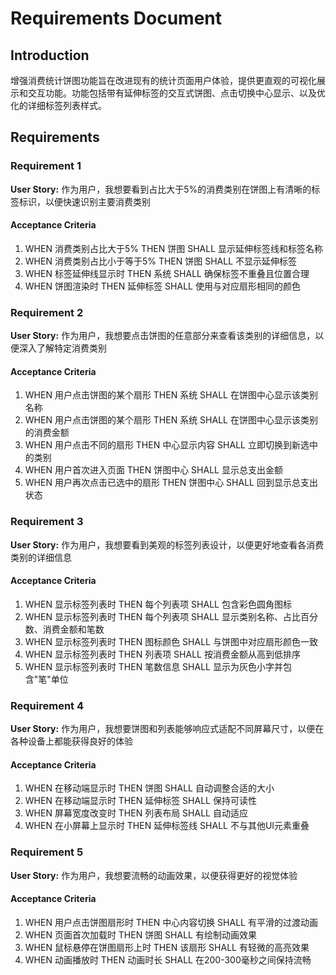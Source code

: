 # Requirements Document

## Introduction

增强消费统计饼图功能旨在改进现有的统计页面用户体验，提供更直观的可视化展示和交互功能。功能包括带有延伸标签的交互式饼图、点击切换中心显示、以及优化的详细标签列表样式。

## Requirements

### Requirement 1

**User Story:** 作为用户，我想要看到占比大于5%的消费类别在饼图上有清晰的标签标识，以便快速识别主要消费类别

#### Acceptance Criteria

1. WHEN 消费类别占比大于5% THEN 饼图 SHALL 显示延伸标签线和标签名称
2. WHEN 消费类别占比小于等于5% THEN 饼图 SHALL 不显示延伸标签
3. WHEN 标签延伸线显示时 THEN 系统 SHALL 确保标签不重叠且位置合理
4. WHEN 饼图渲染时 THEN 延伸标签 SHALL 使用与对应扇形相同的颜色

### Requirement 2

**User Story:** 作为用户，我想要点击饼图的任意部分来查看该类别的详细信息，以便深入了解特定消费类别

#### Acceptance Criteria

1. WHEN 用户点击饼图的某个扇形 THEN 系统 SHALL 在饼图中心显示该类别名称
2. WHEN 用户点击饼图的某个扇形 THEN 系统 SHALL 在饼图中心显示该类别的消费金额
3. WHEN 用户点击不同的扇形 THEN 中心显示内容 SHALL 立即切换到新选中的类别
4. WHEN 用户首次进入页面 THEN 饼图中心 SHALL 显示总支出金额
5. WHEN 用户再次点击已选中的扇形 THEN 饼图中心 SHALL 回到显示总支出状态

### Requirement 3

**User Story:** 作为用户，我想要看到美观的标签列表设计，以便更好地查看各消费类别的详细信息

#### Acceptance Criteria

1. WHEN 显示标签列表时 THEN 每个列表项 SHALL 包含彩色圆角图标
2. WHEN 显示标签列表时 THEN 每个列表项 SHALL 显示类别名称、占比百分数、消费金额和笔数
3. WHEN 显示标签列表时 THEN 图标颜色 SHALL 与饼图中对应扇形颜色一致
4. WHEN 显示标签列表时 THEN 列表项 SHALL 按消费金额从高到低排序
5. WHEN 显示标签列表时 THEN 笔数信息 SHALL 显示为灰色小字并包含"笔"单位

### Requirement 4

**User Story:** 作为用户，我想要饼图和列表能够响应式适配不同屏幕尺寸，以便在各种设备上都能获得良好的体验

#### Acceptance Criteria

1. WHEN 在移动端显示时 THEN 饼图 SHALL 自动调整合适的大小
2. WHEN 在移动端显示时 THEN 延伸标签 SHALL 保持可读性
3. WHEN 屏幕宽度改变时 THEN 列表布局 SHALL 自动适应
4. WHEN 在小屏幕上显示时 THEN 延伸标签线 SHALL 不与其他UI元素重叠

### Requirement 5

**User Story:** 作为用户，我想要流畅的动画效果，以便获得更好的视觉体验

#### Acceptance Criteria

1. WHEN 用户点击饼图扇形时 THEN 中心内容切换 SHALL 有平滑的过渡动画
2. WHEN 页面首次加载时 THEN 饼图 SHALL 有绘制动画效果
3. WHEN 鼠标悬停在饼图扇形上时 THEN 该扇形 SHALL 有轻微的高亮效果
4. WHEN 动画播放时 THEN 动画时长 SHALL 在200-300毫秒之间保持流畅